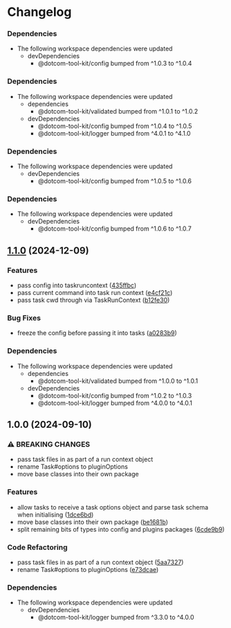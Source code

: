 # Changelog

### Dependencies

* The following workspace dependencies were updated
  * devDependencies
    * @dotcom-tool-kit/config bumped from ^1.0.3 to ^1.0.4

### Dependencies

* The following workspace dependencies were updated
  * dependencies
    * @dotcom-tool-kit/validated bumped from ^1.0.1 to ^1.0.2
  * devDependencies
    * @dotcom-tool-kit/config bumped from ^1.0.4 to ^1.0.5
    * @dotcom-tool-kit/logger bumped from ^4.0.1 to ^4.1.0

### Dependencies

* The following workspace dependencies were updated
  * devDependencies
    * @dotcom-tool-kit/config bumped from ^1.0.5 to ^1.0.6

### Dependencies

* The following workspace dependencies were updated
  * devDependencies
    * @dotcom-tool-kit/config bumped from ^1.0.6 to ^1.0.7

## [1.1.0](https://github.com/Financial-Times/dotcom-tool-kit/compare/base-v1.0.0...base-v1.1.0) (2024-12-09)


### Features

* pass config into taskruncontext ([435ffbc](https://github.com/Financial-Times/dotcom-tool-kit/commit/435ffbc74a81bdd159d4ea01943c6614ed1d3471))
* pass current command into task run context ([e4cf21c](https://github.com/Financial-Times/dotcom-tool-kit/commit/e4cf21c8c4e502b02918736b8b127097dba27572))
* pass task cwd through via TaskRunContext ([b12fe30](https://github.com/Financial-Times/dotcom-tool-kit/commit/b12fe30916e99e157e131a99fca6c59960b89f3a))


### Bug Fixes

* freeze the config before passing it into tasks ([a0283b9](https://github.com/Financial-Times/dotcom-tool-kit/commit/a0283b9b5a48314a26ce04ce4c176ab5f4aacc07))


### Dependencies

* The following workspace dependencies were updated
  * dependencies
    * @dotcom-tool-kit/validated bumped from ^1.0.0 to ^1.0.1
  * devDependencies
    * @dotcom-tool-kit/config bumped from ^1.0.2 to ^1.0.3
    * @dotcom-tool-kit/logger bumped from ^4.0.0 to ^4.0.1

## 1.0.0 (2024-09-10)


### ⚠ BREAKING CHANGES

* pass task files in as part of a run context object
* rename Task#options to pluginOptions
* move base classes into their own package

### Features

* allow tasks to receive a task options object and parse task schema when initialising ([1dce6bd](https://github.com/Financial-Times/dotcom-tool-kit/commit/1dce6bd5e8436bf521e94eb812aa847ca7dd1e4d))
* move base classes into their own package ([be1681b](https://github.com/Financial-Times/dotcom-tool-kit/commit/be1681b033609a9e332ab072681b6de8d05befb2))
* split remaining bits of types into config and plugins packages ([6cde9b9](https://github.com/Financial-Times/dotcom-tool-kit/commit/6cde9b90d4cd02383ae1b18ca38e0843e6c3d3ab))


### Code Refactoring

* pass task files in as part of a run context object ([5aa7327](https://github.com/Financial-Times/dotcom-tool-kit/commit/5aa7327018c0a87c8c9feef36ef9e3735a4f5e6d))
* rename Task#options to pluginOptions ([e73dcae](https://github.com/Financial-Times/dotcom-tool-kit/commit/e73dcae5ff48693545aa20e5c572269c3adf486b))


### Dependencies

* The following workspace dependencies were updated
  * devDependencies
    * @dotcom-tool-kit/logger bumped from ^3.3.0 to ^4.0.0
